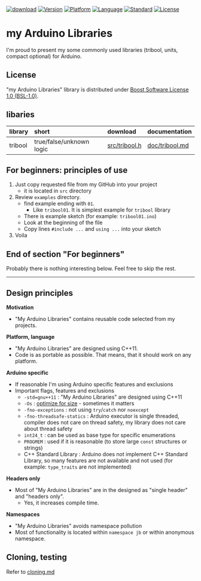 [![download](https://img.shields.io/badge/current-download-brightgreen.svg)](https://github.com/jbanaszczyk/ArduinoLibraries/archive/master.zip)
[![Version](https://img.shields.io/badge/release-0.0-red.svg)](https://github.com/jbanaszczyk/ArduinoLibraries/releases)
[![Platform](https://img.shields.io/badge/platform-arduino-blue.svg)](https://www.arduino.cc/)
[![Language](https://img.shields.io/badge/language-C++-blue.svg)](https://isocpp.org/)
[![Standard](https://img.shields.io/badge/c%2B%2B-11/14-blue.svg)](https://en.wikipedia.org/wiki/C%2B%2B#Standardization)
[![License](https://img.shields.io/badge/license-BSL-blue.svg)](https://www.boost.org/LICENSE_1_0.txt)


# my Arduino Libraries

I'm proud to present my some commonly used libraries (tribool, units, compact optional) for Arduino.

## License

"my Arduino Libraries" library is distributed under [Boost Software License 1.0 (BSL-1.0)](https://www.boost.org/LICENSE_1_0.txt).

## libaries

| library | short                    | download                                                                                   | documentation                                                                                |
|:--------|:-------------------------|:-------------------------------------------------------------------------------------------|:---------------------------------------------------------------------------------------------|
| tribool | true/false/unknown logic | [src/tribool.h](https://github.com/jbanaszczyk/ArduinoLibraries/blob/master/src/tribool.h) | [doc/tribool.md](https://github.com/jbanaszczyk/ArduinoLibraries/blob/master/doc/tribool.md) |


## For beginners: principles of use

1. Just copy requested file from my GitHub into your project
   * it is located in `src` directory
2. Review `examples` directory.
   * find example ending with `01`. 
     * Like `tribool01`. It is simplest example for `tribool` library
	* There is example sketch (for example: `tribool01.ino`)
	* Look at the beginning of the file
	* Copy lines `#include ...` and `using ...` into your sketch
3. Voila

## End of section "For beginners"

Probably there is nothing interesting below. Feel free to skip the rest.

---

## Design principles

**Motivation**
* "My Arduino Libraries" contains reusable code selected from my projects.

**Platform, language**
* "My Arduino Libraries" are designed using C++11.
* Code is as portable as possible. That means, that it should work on any platform.

**Arduino specific**
* If reasonable I'm using Arduino specific features and exclusions
* Important flags, features and exclusions
  * `-std=gnu++11` : "My Arduino Libraries" are designed using C++11
  * `-Os` : [optimize for size](https://gcc.gnu.org/onlinedocs/gcc/Optimize-Options.html#Optimize-Options) - sometimes it matters
  * `-fno-exceptions` : not using `try`/`catch` nor `noexcept` 
  * `-fno-threadsafe-statics` : Arduino executor is single threaded, compiler does not care on thread safety, my library does not care about thread safety
  * `int24_t` : can be used as base type for specific enumerations
  * `PROGMEM` : used if it is reasonable (to store large `const` structures or strings)
  * C++ Standard Library : Arduino does not implement C++ Standard Library, so many features are not available and not used (for example: `type_traits` are not implemented)

**Headers only**
* Most of "My Arduino Libraries" are in the designed as "single header" and "headers only". 
  * Yes, it increases compile time.

**Namespaces**
* "My Arduino Libraries" avoids namespace pollution
* Most of functionality is located within `namespace jb` or within anonymous namespace.

## Cloning, testing

Refer to [cloning.md](doc/cloning.md)
